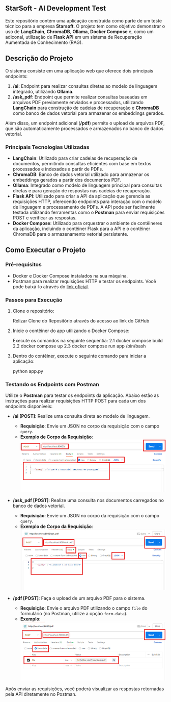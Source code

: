##  StarSoft - AI Development Test

Este repositório contém uma aplicação construída como parte de um teste técnico para a empresa **Starsoft**. O projeto tem como objetivo demonstrar o uso de **LangChain**, **ChromaDB**, **Ollama**, **Docker Compose** e, como um adiconal, utilização de **Flask API** em um sistema de Recuperação Aumentada de Conhecimento (RAG).

## **Descrição do Projeto**

O sistema consiste em uma aplicação web que oferece dois principais endpoints:

1. **/ai**: Endpoint para realizar consultas diretas ao modelo de linguagem integrado, utilizando **Ollama**.
2. **/ask_pdf**: Endpoint que permite realizar consultas baseadas em arquivos PDF previamente enviados e processados, utilizando **LangChain** para construção de cadeias de recuperação e **ChromaDB** como banco de dados vetorial para armazenar os embeddings gerados.

Além disso, um endpoint adicional (**/pdf**) permite o upload de arquivos PDF, que são automaticamente processados e armazenados no banco de dados vetorial.

### **Principais Tecnologias Utilizadas**

- **LangChain**: Utilizado para criar cadeias de recuperação de documentos, permitindo consultas eficientes com base em textos processados e indexados a partir de PDFs.
- **ChromaDB**: Banco de dados vetorial utilizado para armazenar os embeddings gerados a partir dos documentos PDF.
- **Ollama**: Integrado como modelo de linguagem principal para consultas diretas e para geração de respostas nas cadeias de recuperação.
- **Flask API**: Utilizado para criar a API da aplicação que gerencia as requisições HTTP, oferecendo endpoints para interação com o modelo de linguagem e processamento de PDFs. A API pode ser facilmente testada utilizando ferramentas como o **Postman** para enviar requisições POST e verificar as respostas.
- **Docker Compose**: Utilizado para orquestrar o ambiente de contêineres da aplicação, incluindo o contêiner Flask para a API e o contêiner ChromaDB para o armazenamento vetorial persistente.

## **Como Executar o Projeto**

### **Pré-requisitos**

- Docker e Docker Compose instalados na sua máquina.
- Postman para realizar requisições HTTP e testar os endpoints. Você pode baixá-lo através do [link oficial](https://www.postman.com/downloads/).

### **Passos para Execução**

1. Clone o repositório:

   Relizar Clone do Repositório através do acesso ao link do GitHub

2. Inicie o contêiner do app utilizando o Docker Compose:

    Execute os comandos na seguinte sequentia:
    2.1 docker compose build 
    2.2 docker compose up
    2.3 docker compose run app /bin/bash

3. Dentro do contêiner, execute o seguinte comando para iniciar a aplicação:

    python app.py


### **Testando os Endpoints com Postman**

Utilize o **Postman** para testar os endpoints da aplicação. Abaixo estão as instruções para realizar requisições HTTP POST para cada um dos endpoints disponíveis:

- **/ai [POST]**: Realize uma consulta direta ao modelo de linguagem.
  - **Requisição**: Envie um JSON no corpo da requisição com o campo `query`.
  - **Exemplo de Corpo da Requisição**:
    ![Demonstração de consulta direta ao modelo de linguagem.](img/ai-path.png)


- **/ask_pdf [POST]**: Realize uma consulta nos documentos carregados no banco de dados vetorial.
  - **Requisição**: Envie um JSON no corpo da requisição com o campo `query`.
  - **Exemplo de Corpo da Requisição**:
    ![Demonstração de consulta direta ao modelo de linguagem.](img/ask-pdf-path.png)

- **/pdf [POST]**: Faça o upload de um arquivo PDF para o sistema.
  - **Requisição**: Envie o arquivo PDF utilizando o campo `file` do formulário (no Postman, utilize a opção `form-data`).
  - **Exemplo**:
    ![Demonstração do upload de PDF.](img/pdf-path.png)

Após enviar as requisições, você poderá visualizar as respostas retornadas pela API diretamente no Postman.   
